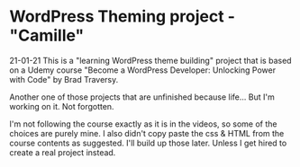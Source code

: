# WordPress Theming project - "Camille"

21-01-21
This is a "learning WordPress theme building" project that is based on a Udemy course "Become a WordPress Developer: Unlocking Power with Code" by Brad Traversy.

Another one of those projects that are unfinished because life... But I'm working on it. Not forgotten.

I'm not following the course exactly as it is in the videos, so some of the choices are purely mine. I also didn't copy paste the css & HTML from the course contents as suggested.
I'll build up those later. Unless I get hired to create a real project instead.
